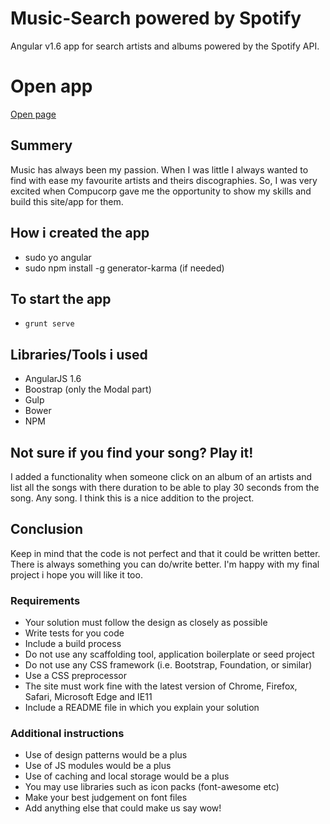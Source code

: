 # Music-Search powered by Spotify

Angular v1.6 app for search artists and albums powered by the Spotify API.

# Open app

[Open page](https://bulgariamitko.github.io/compucorpJobProject/)

## Summery

Music has always been my passion. When I was little I always wanted to find with ease my favourite artists and theirs  discographies. So, I was very excited when Compucorp gave me the opportunity to show my skills and build this site/app for them.

## How i created the app
- sudo yo angular
- sudo npm install -g generator-karma (if needed)

## To start the app
- `grunt serve`

## Libraries/Tools i used
- AngularJS 1.6
- Boostrap (only the Modal part)
- Gulp
- Bower
- NPM

## Not sure if you find your song? Play it!
I added a functionality when someone click on an album of an artists and list all the songs with there duration to be able to play 30 seconds from the song. Any song. I think this is a nice addition to the project.

## Conclusion
Keep in mind that the code is not perfect and that it could be written better. There is always something you can do/write better. I'm happy with my final project i hope you will like it too. 

### Requirements
- Your solution must follow the design as closely as possible
- Write tests for you code
- Include a build process
- Do not use any scaffolding tool, application boilerplate or seed project
- Do not use any CSS framework (i.e. Bootstrap, Foundation, or similar)
- Use a CSS preprocessor
- The site must work fine with the latest version of Chrome, Firefox, Safari, Microsoft Edge and IE11
- Include a README file in which you explain your solution

### Additional instructions
- Use of design patterns would be a plus
- Use of JS modules would be a plus
- Use of caching and local storage would be a plus
- You may use libraries such as icon packs (font-awesome etc)
- Make your best judgement on font files
- Add anything else that could make us say wow!
